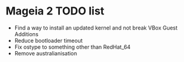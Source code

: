 # Mageia 2 TODO list
- Find a way to install an updated kernel and not break VBox Guest Additions
- Reduce bootloader timeout
- Fix ostype to something other than RedHat_64
- Remove australianisation
